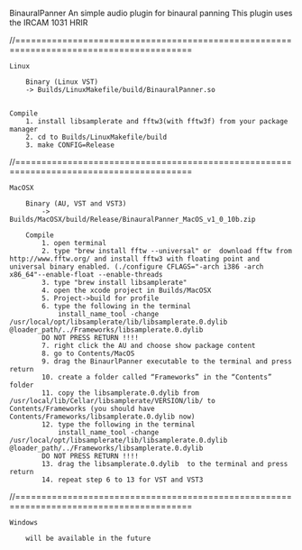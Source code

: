 BinauralPanner
An simple audio plugin for binaural panning
This plugin uses the IRCAM 1031 HRIR

//========================================================================================
	
	Linux

		Binary (Linux VST)
		-> Builds/LinuxMakefile/build/BinauralPanner.so


	Compile
		1. install libsamplerate and fftw3(with fftw3f) from your package manager		
		2. cd to Builds/LinuxMakefile/build
		3. make CONFIG=Release
//========================================================================================

	MacOSX

		Binary (AU, VST and VST3)
			-> Builds/MacOSX/build/Release/BinauralPanner_MacOS_v1_0_10b.zip

		Compile
			1. open terminal
			2. type "brew install fftw --universal" or  download fftw from http://www.fftw.org/ and install fftw3 with floating point and universal binary enabled. (./configure CFLAGS="-arch i386 -arch x86_64"--enable-float --enable-threads
			3. type "brew install libsamplerate"
			4. open the xcode project in Builds/MacOSX
			5. Project->build for profile
			6. type the following in the terminal
				install_name_tool -change /usr/local/opt/libsamplerate/lib/libsamplerate.0.dylib @loader_path/../Frameworks/libsamplerate.0.dylib 
			DO NOT PRESS RETURN !!!!
			7. right click the AU and choose show package content
			8. go to Contents/MacOS
			9. drag the BinaurlPanner executable to the terminal and press return 
			10. create a folder called “Frameworks” in the “Contents” folder
			11. copy the libsamplerate.0.dylib from /usr/local/lib/Cellar/libsamplerate/VERSION/lib/ to Contents/Frameworks (you should have Contents/Frameworks/libsamplerate.0.dylib now)
			12. type the following in the terminal
				install_name_tool -change /usr/local/opt/libsamplerate/lib/libsamplerate.0.dylib @loader_path/../Frameworks/libsamplerate.0.dylib 
			DO NOT PRESS RETURN !!!!
			13. drag the libsamplerate.0.dylib  to the terminal and press return
			14. repeat step 6 to 13 for VST and VST3

//========================================================================================

	Windows

		will be available in the future
